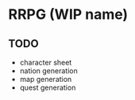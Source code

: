 RRPG (WIP name)
===============


TODO
----

 - character sheet
 - nation generation
 - map generation
 - quest generation
